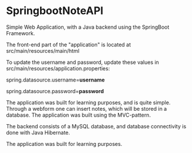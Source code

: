 # SpringbootNoteAPI
Simple Web Application, with a Java backend using the SpringBoot Framework.

The front-end part of the "application" is located at src/main/resources/main/html

To update the username and password, update these values in src/main/resources/application.properties:

spring.datasource.username=<b>username</b>

spring.datasource.password=<b>password</b>

The application was built for learning purposes, and is quite simple. Through a webform one can insert notes, which will be stored in a database. The application was built using the MVC-pattern.

The backend consists of a MySQL database, and database connectivity is done with Java Hibernate.

The application was built for learning purposes.
